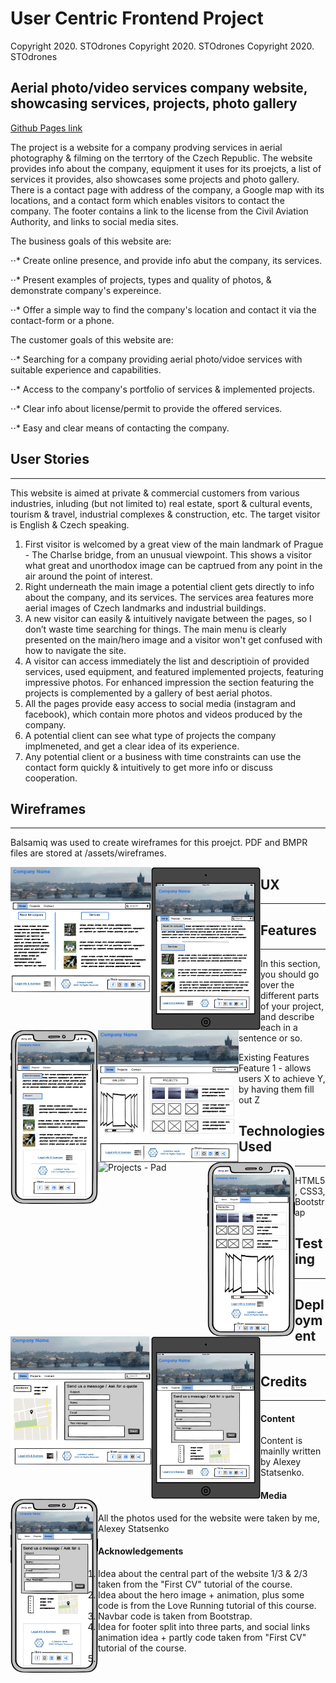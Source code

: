# User Centric Frontend Project

 Copyright 2020. STOdrones Copyright 2020. STOdrones Copyright 2020. STOdrones           
## Aerial photo/video services company website, showcasing services, projects, photo gallery

[Github Pages link](https://olekst.github.io/User-Centric-Frontend-Milestone-Project-1/)

The project is a website for a company prodving services in aerial photography & filming on the terrtory of the Czech Republic. 
The website provides info about the company, equipment it uses for its proejcts, a list of services it provides, also showcases some projects
and photo gallery. There is a contact page with address of the company, a Google map with its locations, and a contact form which enables visitors to contact the company.
The footer contains a link to the license from the Civil Aviation Authority, and links to social media sites.

The business goals of this website are:

⋅⋅* Create online presence, and provide info abut the company, its services.

⋅⋅* Present examples of projects, types and quality of photos, & demonstrate company's expereince.

⋅⋅* Offer a simple way to find the company's location and contact it via the contact-form or a phone. 


The customer goals of this website are:

⋅⋅* Searching for a company providing aerial photo/vidoe services with suitable experience and capabilities.

⋅⋅* Access to the company's portfolio of services & implemented projects.

⋅⋅* Clear info about license/permit to provide the offered services. 

⋅⋅* Easy and clear means of contacting the company.



## User Stories
***

This website is aimed at private & commercial customers from various industries, inluding (but not limited to) real estate, sport & cultural events, tourism & travel, industrial complexes & construction, etc. 
The target visitor is English & Czech speaking. 

1. First visitor is welcomed by a great view of the main landmark of Prague - The Charlse bridge, from an unusual viewpoint. This shows a visitor what great and unorthodox image can be captrued from any point in the air around the point of interest.  
2. Right underneath the main image a potential client gets directly to info about the company, and its services. The services area features more aerial images of Czech landmarks and industrial buildings.
3. A new visitor can easily & intuitively navigate between the pages, so I don’t waste time searching for things. The main menu is clearly presented on the main/hero image and a visitor won't get confused with how to navigate the site. 
4. A visitor can access immediately the list and descriptioin of provided services, used equipment, and featured implemented projects, featuring impressive photos. For enhanced impression the section featuring the projects is complemented by a gallery of best aerial photos. 
5. All the pages provide easy access to social media (instagram and facebook), which contain more photos and videos produced by the company.
6. A potential client can see what type of projects the company implmeneted, and get a clear idea of its experience. 
7. Any potential client or a business with time constraints can use the contact form quickly & intuitively to get more info or discuss cooperation.


## Wireframes
***
Balsamiq was used to create wireframes for this proejct.
PDF and BMPR files are stored at /assets/wireframes.

<img src="assets/wireframes/thumbnails/index.png" alt="Home Page" style="float: left; margin-rigth: 10px;" width="225"/>
<img src="assets/wireframes/thumbnails/index-pad.png" alt="Home Page - Pad" style="float: left; margin-rigth: 10px;" width="175"/>
<img src="assets/wireframes/thumbnails/index-phone.png" alt="Home Page - Phone" style="float: left; margin-rigth: 10px;" width="140"/>
<img src="assets/wireframes/thumbnails/projects.png" alt="Projects" style="float: left; margin-rigth: 10px;" width="225"/>
<img src="assets/wireframes/thumbnails/projects-pad.png" alt="Projects - Pad" style="float: left; margin-rigth: 10px;" width="175"/>
<img src="assets/wireframes/thumbnails/projects-phone.png" alt="Proejcts - Phone" style="float: left; margin-rigth: 10px;" width="140"/>
<img src="assets/wireframes/thumbnails/contact.png" alt="Contacct" style="float: left; margin-rigth: 10px;" width="225"/>
<img src="assets/wireframes/thumbnails/contact-pad.png" alt="Contact - Pad" style="float: left; margin-rigth: 10px;" width="175"/>
<img src="assets/wireframes/thumbnails/contact-phone.png" alt="Contact - Phone" style="float: left; margin-rigth: 10px;" width="140"/>

## UX
***


## Features
***
In this section, you should go over the different parts of your project, and describe each in a sentence or so.

Existing Features
Feature 1 - allows users X to achieve Y, by having them fill out Z

## Technologies Used
***
HTML5,
CSS3,
Bootstrap


## Testing
***

## Deployment
***


## Credits
***

#### Content
Content is mainlly written by Alexey Statsenko. 

#### Media
All the photos used for the website were taken by me, Alexey Statsenko


#### Acknowledgements

1. Idea about the central part of the website 1/3 & 2/3 taken from the "First CV" tutorial of the course. 
2. Idea about the hero image + animation, plus some code is from the Love Running tutorial of this course. 
3. Navbar code is taken from Bootstrap.
4. Idea for footer split into three parts, and social links animation idea + partly code taken from  "First CV" tutorial of the course. 
5. 
